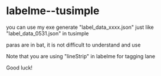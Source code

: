 # labelme--tusimple

you can use my exe generate "label_data_xxxx.json" just like "label_data_0531.json" in tusimple

paras are in bat, it is not difficult to understand and use

Note that you are using "lineStrip" in labelme for tagging lane

Good luck!
